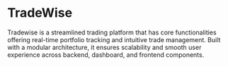 # TradeWise
Tradewise is a streamlined trading platform that has core functionalities offering real-time portfolio tracking and intuitive trade management. Built with a modular architecture, it ensures scalability and smooth user experience across backend, dashboard, and frontend components.

